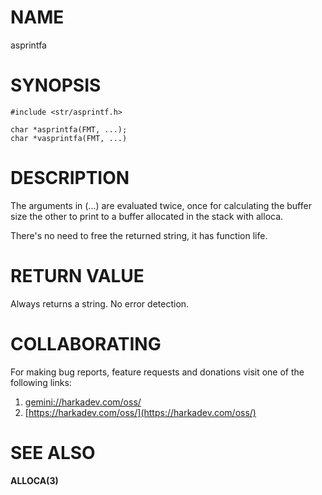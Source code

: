 # NAME

asprintfa

# SYNOPSIS

    #include <str/asprintf.h>
    
    char *asprintfa(FMT, ...);
    char *vasprintfa(FMT, ...)

# DESCRIPTION

The arguments in (...) are evaluated twice, once for calculating the buffer size
the other to print to a buffer allocated in the stack with alloca.

There's no need to free the returned string, it has function life.

# RETURN VALUE

Always returns a string. No error detection.

# COLLABORATING

For making bug reports, feature requests and donations visit
one of the following links:

1. [gemini://harkadev.com/oss/](gemini://harkadev.com/oss/)
2. [https://harkadev.com/oss/](https://harkadev.com/oss/)

# SEE ALSO

**ALLOCA(3)**
